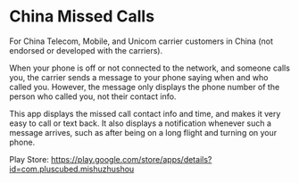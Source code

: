 # China Missed Calls
For China Telecom, Mobile, and Unicom carrier customers in China (not endorsed or developed with the carriers). 

When your phone is off or not connected to the network, and someone calls you, the carrier sends a message to your phone saying when and who called you. However, the message only displays the phone number of the person who called you, not their contact info. 

This app displays the missed call contact info and time, and makes it very easy to call or text back. It also displays a notification whenever such a message arrives, such as after being on a long flight and turning on your phone.

Play Store: https://play.google.com/store/apps/details?id=com.pluscubed.mishuzhushou
